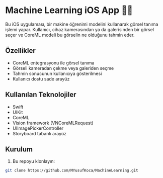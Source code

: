 # Machine Learning iOS App 🤖📱

Bu iOS uygulaması, bir makine öğrenimi modelini kullanarak görsel tanıma işlemi yapar. Kullanıcı, cihaz kamerasından ya da galerisinden bir görsel seçer ve CoreML modeli bu görselin ne olduğunu tahmin eder.

## Özellikler
- CoreML entegrasyonu ile görsel tanıma
- Görseli kameradan çekme veya galeriden seçme
- Tahmin sonucunun kullanıcıya gösterilmesi
- Kullanıcı dostu sade arayüz

## Kullanılan Teknolojiler
- Swift
- UIKit
- CoreML
- Vision framework (VNCoreMLRequest)
- UIImagePickerController
- Storyboard tabanlı arayüz

## Kurulum
1. Bu repoyu klonlayın:
```bash
git clone https://github.com/MYusufKoca/MachineLearning.git

